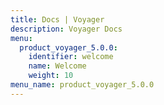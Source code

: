 ```yaml
---
title: Docs | Voyager
description: Voyager Docs
menu:
  product_voyager_5.0.0:
    identifier: welcome
    name: Welcome
    weight: 10
menu_name: product_voyager_5.0.0
---
```

